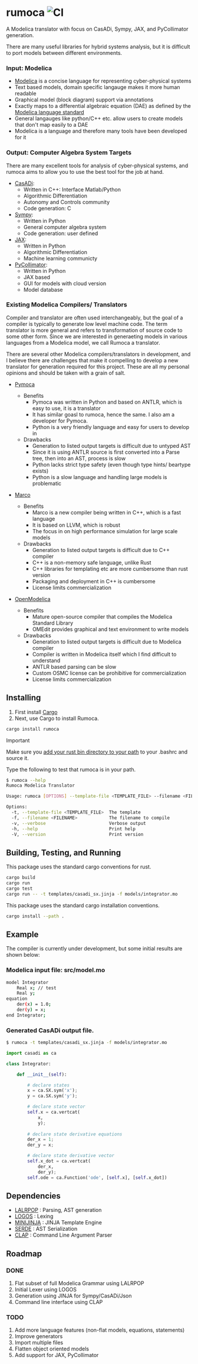 # rumoca ![CI](https://github.com/jgoppert/rumoca/actions/workflows/rust.yml/badge.svg)

A Modelica translator with focus on CasADi, Sympy, JAX, and PyCollimator generation.

There are many useful libraries for hybrid systems analysis, but it is difficult to
port models between different environments.

### **Input**: Modelica
* [Modelica](https://modelica.org/) is a concise language for representing cyber-physical systems
* Text based models, domain specific langauge makes it more human readable
* Graphical model (block diagram) support via annotations
* Exactly maps to a differential algebraic equation (DAE) as defined by the [Modelica language standard](https://specification.modelica.org/master/)
* General langauges like python/C++ etc. allow users to create models that don't map easily to a DAE
* Modelica is a language and therefore many tools have been developed for it 

### **Output**: Computer Algebra System Targets
There are many excellent tools for analysis of cyber-physical systems, and rumoca
aims to allow you to use the best tool for the job at hand.
* [CasADi](https://github.com/casadi/casadi):
    * Written in C++: Interface Matlab/Python
    * Algorithmic Differentiation
    * Autonomy and Controls community
    * Code generation: C
* [Sympy](https://github.com/sympy/sympy):
    * Written in Python
    * General computer algebra system
    * Code generation: user defined
* [JAX](https://github.com/jax-ml/jax): 
    * Written in Python
    * Algorithmic Differentiation
    * Machine learning communicty
* [PyCollimator](https://github.com/collimator-ai/pycollimator): 
    * Written in Python
    * JAX based
    * GUI for models with cloud version
    * Model database

### Existing Modelica Compilers/ Translators

Compiler and translator are often used interchangeably, but the goal of a compiler is typically 
to generate low level machine code. The term translator is more general and refers to 
transformation of source code to some other form. Since we are interested in generaeting
models in various languages from a Modelica model, we call Rumoca a translator.

There are several other Modelica compilers/translators in development, and I believe there are challenges
that make it compelling to develop a new translator for generation required for this project. These are all my personal 
opinions and should be taken with a grain of salt.

* [Pymoca](https://github.com/pymoca/pymoca)
    * Benefits
        * Pymoca was written in Python and based on ANTLR, which is easy to use, it is a translator
        * It has similar goasl to rumoca, hence the same. I also am a developer for Pymoca.
        * Python is a very friendly language and easy for users to develop in
    * Drawbacks
        * Generation to listed output targets is difficult due to untyped AST
        * Since it is using ANTLR source is first converted into a Parse tree, then into an AST, process is slow
        * Python lacks strict type safety (even though type hints/ beartype exists)
        * Python is a slow language and handling large models is problematic

* [Marco](https://github.com/marco-compiler/marco)
    * Benefits
        * Marco is a new compiler being written in C++, which is a fast language
        * It is based on LLVM, which is robust
        * The focus in on high performance simulation for large scale models
    * Drawbacks
        * Generation to listed output targets is difficult due to C++ compiler
        * C++ is a non-memory safe language, unlike Rust
        * C++ libraries for templating etc are more cumbersome than rust version
        * Packaging and deployment in C++ is cumbersome
        * License limits commercialization

* [OpenModelica](https://openmodelica.org/)
    * Benefits
        * Mature open-source compiler that compiles the Modelica Standard Library
        * OMEdit provides graphical and text environment to write models
    * Drawbacks
        * Generation to listed output targets is difficult due to Modelica compiler
        * Compiler is written in Modelica itself which I find difficult to understand
        * ANTLR based parsing can be slow
        * Custom OSMC license can be prohibitive for commercialization
        * License limits commercialization

## Installing

1. First install [Cargo](https://doc.rust-lang.org/cargo/getting-started/installation.html)
2. Next, use Cargo to install Rumoca.

```bash
cargo install rumoca
```

> [!IMPORTANT]
> Make sure you [add your rust bin directory to your path](https://doc.rust-lang.org/book/ch14-04-installing-binaries.html?highlight=.cargo%2Fbin#installing-binaries-with-cargo-install) to your .bashrc and source it.

Type the following to test that rumoca is in your path.

```bash
$ rumoca --help
Rumoca Modelica Translator

Usage: rumoca [OPTIONS] --template-file <TEMPLATE_FILE> --filename <FILENAME>

Options:
  -t, --template-file <TEMPLATE_FILE>  The template
  -f, --filename <FILENAME>            The filename to compile
  -v, --verbose                        Verbose output
  -h, --help                           Print help
  -V, --version                        Print version
```

## Building, Testing, and Running

This package uses the standard cargo conventions for rust.

```bash
cargo build
cargo run
cargo test
cargo run -- -t templates/casadi_sx.jinja -f models/integrator.mo 
```

This package uses the standard cargo installation conventions.

```bash
cargo install --path .
```

## Example

The compiler is currently under development, but some initial results are shown below:

### Modelica input file: **src/model.mo**
```bash
model Integrator
    Real x; // test
    Real y;
equation
    der(x) = 1.0;
    der(y) = x;
end Integrator;
```

### Generated CasADi output file.
```bash
$ rumoca -t templates/casadi_sx.jinja -f models/integrator.mo 
```
```python
import casadi as ca

class Integrator:

    def __init__(self):

        # declare states
        x = ca.SX.sym('x');
        y = ca.SX.sym('y');

        # declare state vector
        self.x = ca.vertcat(
            x,
            y);
        
        # declare state derivative equations
        der_x = 1;
        der_y = x;

        # declare state derivative vector
        self.x_dot = ca.vertcat(
            der_x,
            der_y);
        self.ode = ca.Function('ode', [self.x], [self.x_dot])
```


## Dependencies

* [LALRPOP](https://github.com/lalrpop/lalrpop) : Parsing, AST generation
* [LOGOS](https://github.com/maciejhirsz/logos) : Lexing
* [MINIJINJA](https://github.com/mitsuhiko/minijinja) : JINJA Template Engine
* [SERDE](https://github.com/serde-rs/serde) : AST Serialization
* [CLAP](https://github.com/clap-rs/clap) : Command Line Argument Parser

## Roadmap

### DONE
1. Flat subset of full Modelica Grammar using LALRPOP
2. Initial Lexer using LOGOS
3. Generation using JINJA for Sympy/CasADi/Json
4. Command line interface using CLAP

### TODO
1. Add more language features (non-flat models, equations, statements)
2. Improve generators
3. Import multiple files
4. Flatten object oriented models 
5. Add support for JAX, PyCollimator
